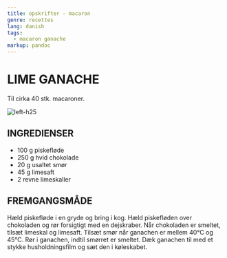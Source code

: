 ```yaml
---
title: opskrifter - macaron
genre: recettes
lang: danish
tags:
  - macaron ganache
markup: pandoc
---
```


# LIME GANACHE

Til cirka 40 stk. macaroner.

![](/home/fred/.repo/traductions/recettes/images/macaron_lime.jpg "left-h25")

## INGREDIENSER

- 100 g piskefløde
- 250 g hvid chokolade
- 20 g usaltet smør
- 45 g limesaft
- 2 revne limeskaller

## FREMGANGSMÅDE

Hæld piskefløde i en gryde og bring i kog.
Hæld piskefløden over chokoladen og rør forsigtigt med en dejskraber.
Når chokoladen er smeltet, tilsæt limeskal og limesaft.
Tilsæt smør når ganachen er mellem 40°C og 45°C.
Rør i ganachen, indtil smørret er smeltet.
Dæk ganachen til med et stykke husholdningsfilm og sæt den i køleskabet.

